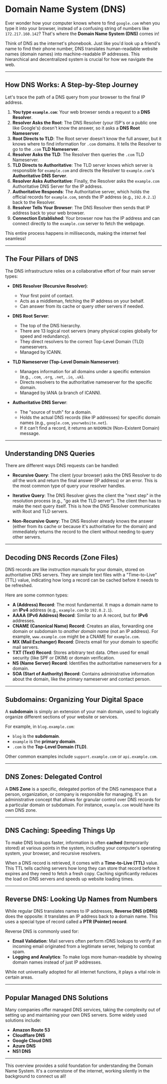# Domain Name System (DNS)

Ever wonder how your computer knows where to find `google.com` when you type it into your browser, instead of a confusing string of numbers like `172.217.160.142`? That's where the **Domain Name System (DNS)** comes in!

Think of DNS as the internet's phonebook. Just like you'd look up a friend's name to find their phone number, DNS translates human-readable website names (domain names) into machine-readable IP addresses. This hierarchical and decentralized system is crucial for how we navigate the web.

---

## How DNS Works: A Step-by-Step Journey

Let's trace the path of a DNS query from your browser to the final IP address.

1.  **You type `example.com`**: Your web browser sends a request to a **DNS Resolver**.
2.  **Resolver Asks the Root**: The DNS Resolver (your ISP's or a public one like Google's) doesn't know the answer, so it asks a **DNS Root Nameserver**.
3.  **Root Directs to TLD**: The Root server doesn't know the full answer, but it knows where to find information for `.com` domains. It tells the Resolver to go to the `.com` **TLD Nameserver**.
4.  **Resolver Asks the TLD**: The Resolver then queries the `.com` TLD Nameserver.
5.  **TLD Directs to Authoritative**: The TLD server knows which server is responsible for `example.com` and directs the Resolver to `example.com`'s **Authoritative DNS Server**.
6.  **Resolver Asks Authoritative**: Finally, the Resolver asks the `example.com` Authoritative DNS Server for the IP address.
7.  **Authoritative Responds**: The Authoritative server, which holds the official records for `example.com`, sends the IP address (e.g., `192.0.2.1`) back to the Resolver.
8.  **Resolver Tells Your Browser**: The DNS Resolver then sends that IP address back to your web browser.
9.  **Connection Established**: Your browser now has the IP address and can connect directly to the `example.com` server to fetch the webpage.

This entire process happens in milliseconds, making the internet feel seamless!

---

## The Four Pillars of DNS

The DNS infrastructure relies on a collaborative effort of four main server types:

* **DNS Resolver (Recursive Resolver)**:
    * Your first point of contact.
    * Acts as a middleman, fetching the IP address on your behalf.
    * Can answer from its cache or query other servers if needed.

* **DNS Root Server**:
    * The top of the DNS hierarchy.
    * There are 13 logical root servers (many physical copies globally for speed and redundancy).
    * They direct resolvers to the correct Top-Level Domain (TLD) nameservers.
    * Managed by ICANN.

* **TLD Nameserver (Top-Level Domain Nameserver)**:
    * Manages information for all domains under a specific extension (e.g., `.com`, `.org`, `.net`, `.io`, `.uk`).
    * Directs resolvers to the authoritative nameserver for the specific domain.
    * Managed by IANA (a branch of ICANN).

* **Authoritative DNS Server**:
    * The "source of truth" for a domain.
    * Holds the actual DNS records (like IP addresses) for specific domain names (e.g., `google.com`, `yourwebsite.net`).
    * If it can't find a record, it returns an `NXDOMAIN` (Non-Existent Domain) message.

---

## Understanding DNS Queries

There are different ways DNS requests can be handled:

* **Recursive Query**: The client (your browser) asks the DNS Resolver to do *all* the work and return the final answer (IP address) or an error. This is the most common type of query your resolver handles.

* **Iterative Query**: The DNS Resolver gives the client the "next step" in the resolution process (e.g., "go ask the TLD server"). The client then has to make the next query itself. This is how the DNS Resolver communicates with Root and TLD servers.

* **Non-Recursive Query**: The DNS Resolver already knows the answer (either from its cache or because it's authoritative for the domain) and immediately returns the record to the client without needing to query other servers.

---

## Decoding DNS Records (Zone Files)

DNS records are like instruction manuals for your domain, stored on authoritative DNS servers. They are simple text files with a "Time-to-Live" (TTL) value, indicating how long a record can be cached before it needs to be refreshed.

Here are some common types:

* **A (Address) Record**: The most fundamental. It maps a domain name to an **IPv4** address (e.g., `example.com` to `192.0.2.1`).
* **AAAA (IPv6 Address) Record**: Similar to an A record, but for **IPv6** addresses.
* **CNAME (Canonical Name) Record**: Creates an alias, forwarding one domain or subdomain to *another domain name* (not an IP address). For example, `www.example.com` might be a CNAME for `example.com`.
* **MX (Mail Exchanger) Record**: Directs email for your domain to specific mail servers.
* **TXT (Text) Record**: Stores arbitrary text data. Often used for email security (like SPF or DKIM) or domain verification.
* **NS (Name Server) Record**: Identifies the authoritative nameservers for a domain.
* **SOA (Start of Authority) Record**: Contains administrative information about the domain, like the primary nameserver and contact person.

---

## Subdomains: Organizing Your Digital Space

A **subdomain** is simply an extension of your main domain, used to logically organize different sections of your website or services.

For example, in `blog.example.com`:
* `blog` is the **subdomain**.
* `example` is the **primary domain**.
* `.com` is the **Top-Level Domain (TLD)**.

Other common examples include `support.example.com` or `api.example.com`.

---

## DNS Zones: Delegated Control

A **DNS Zone** is a specific, delegated portion of the DNS namespace that a person, organization, or company is responsible for managing. It's an administrative concept that allows for granular control over DNS records for a particular domain or subdomain. For instance, `example.com` would have its own DNS zone.

---

## DNS Caching: Speeding Things Up

To make DNS lookups faster, information is often **cached** (temporarily stored) at various points in the system, including your computer's operating system, your browser, and recursive resolvers.

When a DNS record is retrieved, it comes with a **Time-to-Live (TTL)** value. This TTL tells caching servers how long they can store that record before it expires and they need to fetch a fresh copy. Caching significantly reduces the load on DNS servers and speeds up website loading times.

---

## Reverse DNS: Looking Up Names from Numbers

While regular DNS translates names to IP addresses, **Reverse DNS (rDNS)** does the opposite: it translates an IP address back to a domain name. This uses a special type of record called a **PTR (Pointer) record**.

Reverse DNS is commonly used for:
* **Email Validation**: Mail servers often perform rDNS lookups to verify if an incoming email originated from a legitimate server, helping to combat spam.
* **Logging and Analytics**: To make logs more human-readable by showing domain names instead of just IP addresses.

While not universally adopted for all internet functions, it plays a vital role in certain areas.

---

## Popular Managed DNS Solutions

Many companies offer managed DNS services, taking the complexity out of setting up and maintaining your own DNS servers. Some widely used solutions include:

* **Amazon Route 53**
* **Cloudflare DNS**
* **Google Cloud DNS**
* **Azure DNS**
* **NS1 DNS**

---

This overview provides a solid foundation for understanding the Domain Name System. It's a cornerstone of the internet, working silently in the background to connect us all!